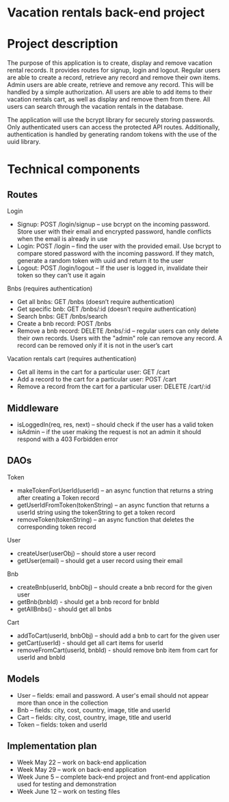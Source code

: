 # Vacation rentals back-end project

# Project description

The purpose of this application is to create, display and remove vacation rental records. It provides routes for signup, login and logout. Regular users are able to create a record, retrieve any record and remove their own items. Admin users are able create, retrieve and remove any record. This will be handled by a simple authorization. All users are able to add items to their vacation rentals cart, as well as display and remove them from there. All users can search through the vacation rentals in the database.

The application will use the bcrypt library for securely storing passwords. Only authenticated users can access the protected API routes. Additionally, authentication is handled by generating random tokens with the use of the uuid library.

# Technical components

## Routes

Login

-	Signup: POST /login/signup – use bcrypt on the incoming password. Store user with their email and encrypted password, handle conflicts when the email is already in use
-	Login: POST /login – find the user with the provided email. Use bcrypt to compare stored password with the incoming password. If they match, generate a random token with uuid and return it to the user
-	Logout: POST /login/logout – If the user is logged in, invalidate their token so they can't use it again

Bnbs (requires authentication)

-	Get all bnbs: GET /bnbs (doesn’t require authentication)
-	Get specific bnb: GET /bnbs/:id (doesn’t require authentication)
-	Search bnbs: GET /bnbs/search
-	Create a bnb record: POST /bnbs
-	Remove a bnb record: DELETE /bnbs/:id – regular users can only delete their own records. Users with the "admin" role can remove any record. A record can be removed only if it is not in the user’s cart

Vacation rentals cart (requires authentication)

-	Get all items in the cart for a particular user: GET /cart
-	Add a record to the cart for a particular user: POST /cart
-	Remove a record from the cart for a particular user: DELETE /cart/:id

## Middleware

-	isLoggedIn(req, res, next) – should check if the user has a valid token
-	isAdmin – if the user making the request is not an admin it should respond with a 403 Forbidden error

## DAOs

Token

-	makeTokenForUserId(userId) – an async function that returns a string after creating a Token record
-	getUserIdFromToken(tokenString) – an async function that returns a userId string using the tokenString to get a token record
-	removeToken(tokenString) – an async function that deletes the corresponding token record

User

-	createUser(userObj) – should store a user record
-	getUser(email) – should get a user record using their email

Bnb

-	createBnb(userId, bnbObj) – should create a bnb record for the given user
-	getBnb(bnbId) - should get a bnb record for bnbId
-	getAllBnbs() - should get all bnbs

Cart

-	addToCart(userId, bnbObj) – should add a bnb to cart for the given user
-	getCart(userId) - should get all cart items for userId
-	removeFromCart(userId, bnbId) - should remove bnb item from cart for userId and bnbId

## Models

-	User – fields: email and password. A user's email should not appear more than once in the collection
-	Bnb – fields: city, cost, country, image, title and userId
-	Cart – fields: city, cost, country, image, title and userId
-	Token – fields: token and userId

## Implementation plan

-	Week May 22 – work on back-end application
-	Week May 29 – work on back-end application
-	Week June 5 – complete back-end project and front-end application used for testing and demonstration
-	Week June 12 – work on testing files